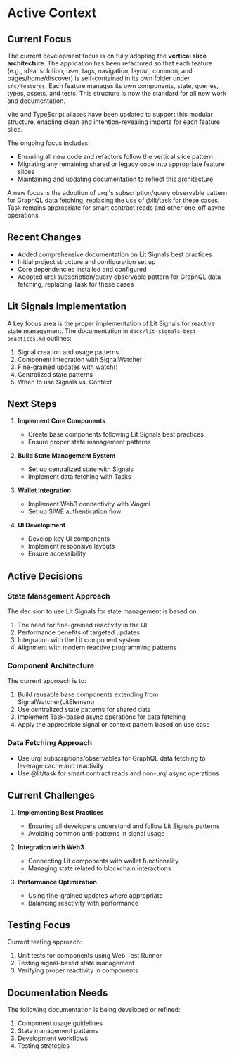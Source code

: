 # Active Context

## Current Focus

The current development focus is on fully adopting the **vertical slice architecture**. The application has been refactored so that each feature (e.g., idea, solution, user, tags, navigation, layout, common, and pages/home/discover) is self-contained in its own folder under `src/features`. Each feature manages its own components, state, queries, types, assets, and tests. This structure is now the standard for all new work and documentation.

Vite and TypeScript aliases have been updated to support this modular structure, enabling clean and intention-revealing imports for each feature slice.

The ongoing focus includes:

- Ensuring all new code and refactors follow the vertical slice pattern
- Migrating any remaining shared or legacy code into appropriate feature slices
- Maintaining and updating documentation to reflect this architecture

A new focus is the adoption of urql's subscription/query observable pattern for GraphQL data fetching, replacing the use of @lit/task for these cases. Task remains appropriate for smart contract reads and other one-off async operations.

## Recent Changes

- Added comprehensive documentation on Lit Signals best practices
- Initial project structure and configuration set up
- Core dependencies installed and configured
- Adopted urql subscription/query observable pattern for GraphQL data fetching, replacing Task for these cases

## Lit Signals Implementation

A key focus area is the proper implementation of Lit Signals for reactive state management. The documentation in `docs/lit-signals-best-practices.md` outlines:

1. Signal creation and usage patterns
2. Component integration with SignalWatcher
3. Fine-grained updates with watch()
4. Centralized state patterns
5. When to use Signals vs. Context

## Next Steps

1. **Implement Core Components**

   - Create base components following Lit Signals best practices
   - Ensure proper state management patterns

2. **Build State Management System**

   - Set up centralized state with Signals
   - Implement data fetching with Tasks

3. **Wallet Integration**

   - Implement Web3 connectivity with Wagmi
   - Set up SIWE authentication flow

4. **UI Development**
   - Develop key UI components
   - Implement responsive layouts
   - Ensure accessibility

## Active Decisions

### State Management Approach

The decision to use Lit Signals for state management is based on:

1. The need for fine-grained reactivity in the UI
2. Performance benefits of targeted updates
3. Integration with the Lit component system
4. Alignment with modern reactive programming patterns

### Component Architecture

The current approach is to:

1. Build reusable base components extending from SignalWatcher(LitElement)
2. Use centralized state patterns for shared data
3. Implement Task-based async operations for data fetching
4. Apply the appropriate signal or context pattern based on use case

### Data Fetching Approach

- Use urql subscriptions/observables for GraphQL data fetching to leverage cache and reactivity
- Use @lit/task for smart contract reads and non-urql async operations

## Current Challenges

1. **Implementing Best Practices**

   - Ensuring all developers understand and follow Lit Signals patterns
   - Avoiding common anti-patterns in signal usage

2. **Integration with Web3**

   - Connecting Lit components with wallet functionality
   - Managing state related to blockchain interactions

3. **Performance Optimization**
   - Using fine-grained updates where appropriate
   - Balancing reactivity with performance

## Testing Focus

Current testing approach:

1. Unit tests for components using Web Test Runner
2. Testing signal-based state management
3. Verifying proper reactivity in components

## Documentation Needs

The following documentation is being developed or refined:

1. Component usage guidelines
2. State management patterns
3. Development workflows
4. Testing strategies
